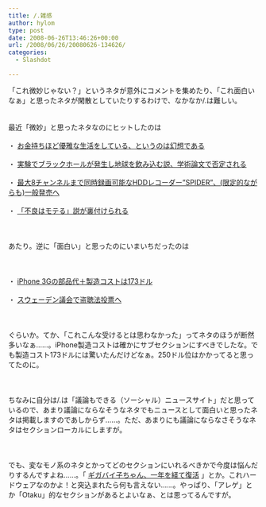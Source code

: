 ```yaml
---
title: /.雑感
author: hylom
type: post
date: 2008-06-26T13:46:26+00:00
url: /2008/06/26/20080626-134626/
categories:
  - Slashdot

---
```

「これ微妙じゃない？」というネタが意外にコメントを集めたり、「これ面白いなぁ」と思ったネタが閑散としていたりするわけで、なかなか/.は難しい。  
</br>   
最近「微妙」と思ったネタなのにヒットしたのは</br>   
・   [お金持ちほど優雅な生活をしている、というのは幻想である][1] </br>   
・   [実験でブラックホールが発生し地球を飲み込む説、学術論文で否定される][2] </br>   
・   [最大8チャンネルまで同時録画可能なHDDレコーダー&#8221;SPIDER&#8221;、(限定的ながらも)一般発売へ][3] </br>   
・   [「不良はモテる」説が裏付けられる][4] </br>  
</br>   
あたり。逆に「面白い」と思ったのにいまいちだったのは</br>  
</br>   
・   [iPhone 3Gの部品代＋製造コストは173ドル][5] </br>   
・   [スウェーデン議会で盗聴法投票へ][6] </br>  
</br>   
ぐらいか。てか、「これこんな受けるとは思わなかった」ってネタのほうが断然多いなぁ……。iPhone製造コストは確かにサブセクションにすべきでしたな。でも製造コスト173ドルには驚いたんだけどなぁ。250ドル位はかかってると思ってたのに。</br>  
</br>   
ちなみに自分は/.は「議論もできる（ソーシャル）ニュースサイト」だと思っているので、あまり議論にならなそうなネタでもニュースとして面白いと思ったネタは掲載しますのであしからず……。ただ、あまりにも議論にならなさそうなネタはセクションローカルにしますが。</br>  
</br>   
でも、変なモノ系のネタとかってどのセクションにいれるべきかで今度は悩んだりするんですよね……。「   [ギガバイ子ちゃん、一年を経て復活][7] 」とか。これハードウェアなのかよ！と突込まれたら何も言えない……。やっぱり、「アレゲ」とか「Otaku」的なセクションがあるとよいなぁ、とは思ってるんですが。</br>  
</br>  
</br>

 [1]: http://slashdot.jp/article.pl?sid=08/06/25/1814257
 [2]: http://slashdot.jp/science/article.pl?sid=08/06/25/0444230
 [3]: http://slashdot.jp/article.pl?sid=08/06/24/0932246
 [4]: http://slashdot.jp/science/article.pl?sid=08/06/24/0752206
 [5]: http://slashdot.jp/apple/article.pl?sid=08/06/26/0424227
 [6]: http://slashdot.jp/yro/article.pl?sid=08/06/19/0419230
 [7]: http://slashdot.jp/hardware/article.pl?sid=08/06/26/0744217